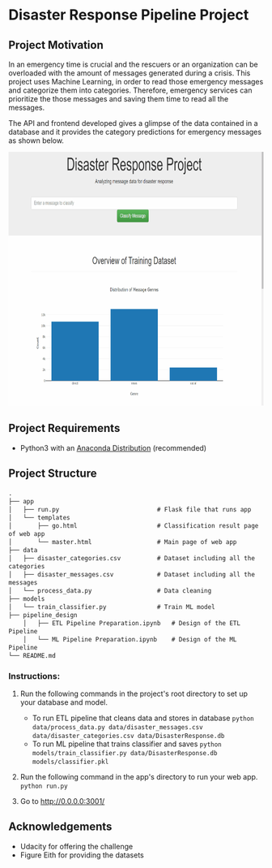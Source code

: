 # Disaster Response Pipeline Project

## Project Motivation
In an emergency time is crucial and the rescuers or an organization can be overloaded with the amount of messages
generated during a crisis. This project uses Machine Learning, in order to read those emergency messages and
categorize them into categories. Therefore, emergency services can prioritize the those messages and saving them time
 to read all the messages.

The API and frontend developed gives a glimpse of the data contained in a database and it provides the category predictions for
emergency messages as shown below.

<img src='media/project_cover.gif' width="800" height="500" />
<br>


## Project Requirements

* Python3 with an [Anaconda Distribution](https://www.anaconda.com/products/individual) (recommended)

## Project Structure

    .
    ├── app     
    │   ├── run.py                           # Flask file that runs app
    │   └── templates   
    │       ├── go.html                      # Classification result page of web app
    │       └── master.html                  # Main page of web app    
    ├── data                   
    │   ├── disaster_categories.csv          # Dataset including all the categories  
    │   ├── disaster_messages.csv            # Dataset including all the messages
    │   └── process_data.py                  # Data cleaning
    ├── models
    │   └── train_classifier.py              # Train ML model    
    ├── pipeline_design     
        │   ├── ETL Pipeline Preparation.ipynb   # Design of the ETL Pipeline
        │   └── ML Pipeline Preparation.ipynb    # Design of the ML Pipeline       
    └── README.md



### Instructions:
1. Run the following commands in the project's root directory to set up your database and model.

    - To run ETL pipeline that cleans data and stores in database
        `python data/process_data.py data/disaster_messages.csv data/disaster_categories.csv data/DisasterResponse.db`
    - To run ML pipeline that trains classifier and saves
        `python models/train_classifier.py data/DisasterResponse.db models/classifier.pkl`

2. Run the following command in the app's directory to run your web app.
    `python run.py`

3. Go to http://0.0.0.0:3001/

## Acknowledgements
* Udacity for offering the challenge
* Figure Eith for providing the datasets
